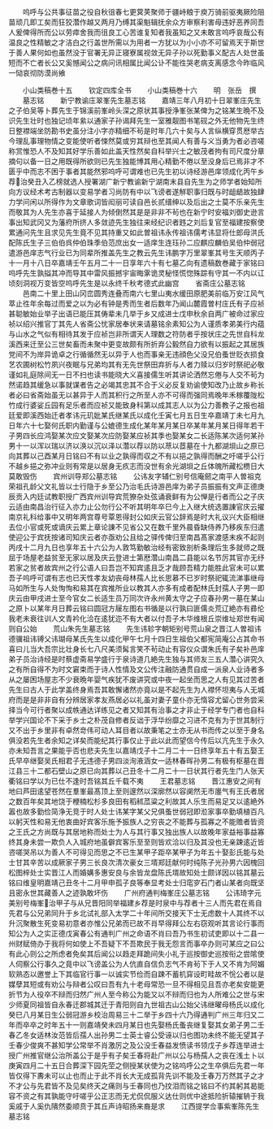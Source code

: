 <!-- { "loadSidebar": true } -->
　　呜呼与公共事征苗之役自秋徂春七更蓂荚聚师于疆峙粮于庾万骑前驱夷厥险阻苗顽几即工矣而狂狡濳作越又两月乃缚其渠魁辑抚余众方审察利害毋违好恶养同吾人爰俾得所而公以劳瘁舍我而徂良工心苦谁复知者我虽知之又未敢言呜呼哀哉公有温良之性精敏之才洁白之行盖世所需以为用者一方犹以为小小亦不可留焉天于斯世于善人果何如也虽然没于官署无异正寝寮属视敛无异子孙以死勤事义配古人处世虽短而不亡者长公又奚憾闻公之病问讯相属比闻公讣不能徃哭老病支离感念今昨临风一恸哀彻防漠尚飨







　　小山类稿巻十五
　　钦定四库全书
　　小山类稿巻十六
　　明　张岳　撰
　　墓志铭
　　新宁教谕庄翠峯先生墓志铭
　　嘉靖三年八月初十日翠峯庄先生之子伯吴等卜葬先生于锦溪前峯岭头深之原状其事授浄峯张某俾为之铭某生晩不及识先生壮时也独记顷年絫以通家子孙谒拜先生一室雅靓图书笔砚之外无他物先生终日整襟端坐防勘书史虽分注小字亦精细不茍是时年几六十矣与人言纵横穿贯厯举古今理乱事理物情之变能使听者悚然莫或穷其辩也至其闻人有善与义当勇为者必咨嗟称赏惟恐人不及知其好学乐善如此盖天性然矣自科举兴士之敏茂者拘有司尺度分章摘句以备一日之用既得所欲则已先生独能博其用心精勤不倦以至没身后已焉非才不匮乎中而志不困于事者其能然邪呜呼可谓难也已先生初以诗经游邑庠领成化丙午乡荐治癸丑入乙榜就选人授署湖广新宁教谕新宁湖南末县自先生为之师学者始知所向方议经术考古制器以变易学者习尚防有中以飞谤者遂觧职事归既与时龃龉故独肆力学问闲以所得作为文章歌词皆闳丽可读自邑长贰缙绅以及后出之士莫不乐亲先生而敬其为人先生亦喜于延接人为倾倒然其是是非非不茍也在新宁时安福刘御史逊言事出知武冈又为藩府所挤人多敛迹先生独往来经纪识者韪之刘后复官至福建按察使累通问先生且求见先生竟不见其持重又如此曽祖讳永传祖讳儒考讳显将仕郎母洪氏配陈氏生子三伯伯呉仲伯珠季伯范庶出女一适庠生连珏孙二应麒应麟伯吴伯仲弱冠遣游邑庠志气行业已为同辈所推盖先生之教云先生讳鹏字万里翠峯其号生天顺丙子十一月十八日卒嘉靖壬午五月二十一日享年六十有七墓乙向有遗稿数巻藏于家铭曰呜呼先生孰搤其冲而导其中雷风振撼宇宙晦雺诡灵秘怪慌惚殊踪有守其一不内以讧顷刻洞视万变皆空呜呼先生是以永终千秋考德式此幽宫
　　省斋庄公墓志铭
　　邑南二十里上田山冈峦圆秀连叠而南六七里山夷水缓田原肥美前临万安江风气萃止徃年余每过而爱之以为必有钟是秀而生者后数年乃闻山麓霞曽村庄氏有子应祯甚聪敏始业举子出语已能压其俦辈未几举于乡又成进士戊申秋余自两广被命过家应祯以绍兴推官丁其先人省斋公忧家居奉状来请墓铭余素知公为人谨质孝弟美行内蕴与山水之气似有相待其发于应祯岂非所谓天人理数之符防者乎按状庄之先世自科龙溪西来迁至公三世矣畜而未聚中更变故颇有所折弃公毅然自力欲有以振起之其居族党间不为岸异诡卓之行循循然无以异于人也而事亲无违顔色父没兄伯蚤世贬衣损食艺农圃树松竹夙兴夜眠与兄弟均其有无先世祭田弃折与人者力赎以归岁时祭祀必敬谨如礼庭除间无一日不扫也读书能晓大义喜接儒生听其讲论洒然忘倦与人交不茍为然诺趋其缓急以事就谋者告之必竭其忠其不合于义必反复劝谕使知改乃止故乡称长者必曰省斋始虽无以甚异于人而其积行之所至人亦不可得而强同焉晚年禾稼覆陇松竹成行婆娑丘园有足乐者而应祯又能致身科第以成其志人以为公力善教子之报也祖廷爱即溪西始迁者孝讳元玑妣某氏继某氏以成化壬寅七月五日生卒嘉靖丁未七月九日年六十七娶何氏职内勤谨与公媲德生成化某年某月某日卒某年某月某日得年若干子男四长应鸿娶某次应文娶某次应防娶某应祯其季也娶某女二长适陈某次适何某孙男十一以浑以瑞以济以涣以沉以泽以濳以荐以防以荩以茝墓在十九都湖垻山之原已向其葬以己酉某月日铭曰不有以业之孰得而収之不有以挹之孰得而酬之吁嗟乎公行不越乡挹之弥冲业则有常是以居身无疚志而没世有余光湖垻之丘体魄所藏松槚日大莫敢毁伤
　　宾州训导郑公墓志铭
　　公讳友字辅仁别号信庵劒之南平人曽祖克荣祖孔龄父文礼皆以士行隐于乡至公乃治毛氏诗游邑庠为弟子员振振有文声正德庚辰贡入内廷试教职授广西宾州训导宾荒獠杂处弦诵衰鲜有为公惮是行者而公之子庆云适由南昌治行征入亦力止公勿行公不听其明年卒巳今上入继大统选置諌官庆云擢南京礼科给事中又明年两宫尊号覃恩得封公如庆云官公辞焉是时大礼议兴大臣相继去位小官或死或谪庆云累上章论諌不见省公又在数千里外晨昏缺侍养乃移疾东归遣使迎公于宾抚按诸司知庆云者亦亟劝公且给之驿传俾归至南昌髙家渡感末疾不起则丙戌十二月九日也享年五十六公为人敦笃勤敏治经有密致剖析条理后生多就师之既屈于场屋老益贫至无家以居及庆云登进士第厯濳山南昌二县能以名节厉其官亦无纾若家之贫者故宾州之行公语人曰吾岂不知宾逺且乏才哉顾吾精力能胜此官未可以累吾子呜呼可谓有志也已天性孝友幼丧母林孺人比长思慕不已岁时祭祀辄流涕事继母马如所生与人处恂恂和易其在宾推所业以教其人亦多有成者配林氏封孺人子男一即庆云由甲戌进士至今官女二长适生员万同次许永州黄太守之子应春孙男一墓在某山之原卜以某年月日葬云铭曰圆冠方屦左图右书循是以行孰曰匪儒炎荒辽絶亦有彞伦我老未衰往训人文青衿化洽在逺犹迩不有大者以付吾子木华维根丘崇维址郑世有闻则自公始
　　荒山朱先生墓志铭
　　先生讳轸字朝矩别号荒山泉之晋江人曽祖讳德骥祖讳镈父讳瑚母某氏先生以成化甲午七月十四日生祖伯父都宪简庵公占其命书喜曰儿当大吾宗比壮身长七八尺美须髯言笑不茍动止有容仪众谓朱氏有子矣补邑庠弟子员治诗经是时蔡虚斋易学盛行于泉诗道几絶先生独与其师友三五人濳心讲究久之有所自得不为时文窘束而于诗人性情及文公传注融防通贯自成一派泉人业诗者多从之屡困场屋志不少衰晩年婴气疾犹不废讲究或中夜一起坐而思之人有见其过苦者先生曰古人于此学盖终身焉吾其敢懈诸然亦竟以是不起先生为人襟怀坦夷与人无城府而是是非非自有分辨居家孝友燕居必以礼虽对妻子童仆亦无惰容尤留心世务尝采择当今可行者聚以成帙通达详练见之者又知其有治事之才非止于经学专门者也自科举学兴国论不下采于乡士之朴茂自修者反诎于浮华纷靡之习进不克有为于世其制行又不出于乡里非有卓然竒伟可动人耳目者以故秉笔之士亦无从书而传之以至于身名俱没若先生者余知之详矣而能纪其行事仅止于此以此而望信今传后以亢先生于永久亦未知吾言之果能乎否也悲夫先生以嘉靖戊子十二月二十一日终享年五十有五娶王氏早卒继娶吴氏相君子无违德子男四淡洵液涵女一适林春晖孙男二有极有枢墓在晋江县三十二都石壁山之原已向其葬以己丑冬十二月二十一日状其行者先生门人张天衢铭曰学以为已仕不逢时吾铭其丘千载不夷
　　王君墓志铭
　　晋江惠安之间有地曰芦田逺望苍然在羣峯最髙顶上至则邃然以深廓然以容阒然无市廛气有王氏者居之数百年矣其地饶于楩楠松杉多良田有稻秫苽粱之利故其人乐生而易足又以逺絶外嚣也故多勤俭简浄无竞于时人处士讳某字某父兄俱蚤世弱冠即涖家事卒勤填植百凡以躬天性和易无他衷曲好宾客乐施予振族人之穷丧之不能葬与孤寡之不能赡者皆资之王氏之方尚既与其居地称而处士为人与其行事又独出族人以故晚年家益裕事益寡终其身未尝一欺负人入城府地虽僻宾客乐至至则皆欢洽以归及其没也无亲踈逺近皆咨嗟哭吊以为善人不可得见而思之不已生某甲子距卒某甲子为年五十娶彭氏能与处士甘其辛苦以成厥家子男三长良次清次豪女三壻郑廷献何时纯陈子光孙男六因槐回松图梓处士实晋江人而婚媾多惠安良与余皆龙盘陈氏壻故知处士颇详因以铭其墓云铭曰维皇明嘉靖己丑冬十二月甲申孤子良等奉显考处士归窀穸石门者山某者向既坚且密永世其藏善人之迹孰敢坏伤
　　广州府通判梅峯庄公墓志铭
　　公讳琦字元美别号梅峯治甲子与从兄晋阳同举福建乡荐是时泉中与荐者十三人而先君在焉自先君与公兄弟同升于乡北试礼部入太学二十年间所交接天下士无虑数十人其终不以升沉聚散生死变易初意者亦惟公兄弟而已故不肖早得拜公左右窃观听其言论行事而知公为人之实正德戊寅春公有通判广州之命语不肖曰吾乃书生初试吏即以十二县一州财赋倚办于我将何如使上不吾疑下不吾欺民于我无怨言而事卒办则可某应之曰公有此心则公之所虑者免矣其后闻公以趋走拜跪间失小礼于巡按御史巡按衔之尝隂使人伺察公行事久之竟中以飞谤盖公为人伉直自信负志气不肯茍下于人又不肯为阿媚软熟态以邀誉上下其临官行事一以诚实节俭而自踈不蓄机穽设町畦故不恱公者以是媒孽其短或有劝公与辩者公叹曰吾有九十老母常恐一旦不得相见且吾亦老矣安能更折节为人役卒不辩而归然广州人至今称公为能又以不辩而归也为人所难公之世与宋少师夏同祖皆自永春迁郡城其迁于青阳则自九世祖古山公始父讳继曜母杨氏以成化癸巳八月某日生公弱冠游乡校治周易三十二举于乡四十六乃得通判广州三年归又二年而卒卒之时年五十一则嘉靖癸未四月某日也先娶杨氏蚤丧继复娶其女弟子男二壬春乙冬女适林汝范皆后孺人出孙男二士英士睿公受诬以归也图功未终不能无望其子壬春少俊爽不甚知学公常举不肖激厉之及公没壬春益发愤读书领戊子乡荐连举进士授广州推官继公治所盖公于是乎有子矣壬春将赴广州以公与杨孺人之丧在浅土卜以庚寅四月二十五日合葬深下园先茔之侧授某状使为之铭呜呼公之生卒俱后先君一年皆仅得下夀未可以止也而止于此不肖长大无成孤背先训不能及壬春万万然其子之才不才公与先君皆不及见矣终天之痛则与壬春同也乃抆泪而铭之铭曰不约其躬其曷能容不资之有其孰能守吁嗟乎公正志而无尤侃侃服义达仕则优中途抵险折辕摧辀于我奚戚于人奚仇隤然委顺贲于其丘声诗昭扬来裔是求
　　江西提学佥事紫峯陈先生墓志铭

